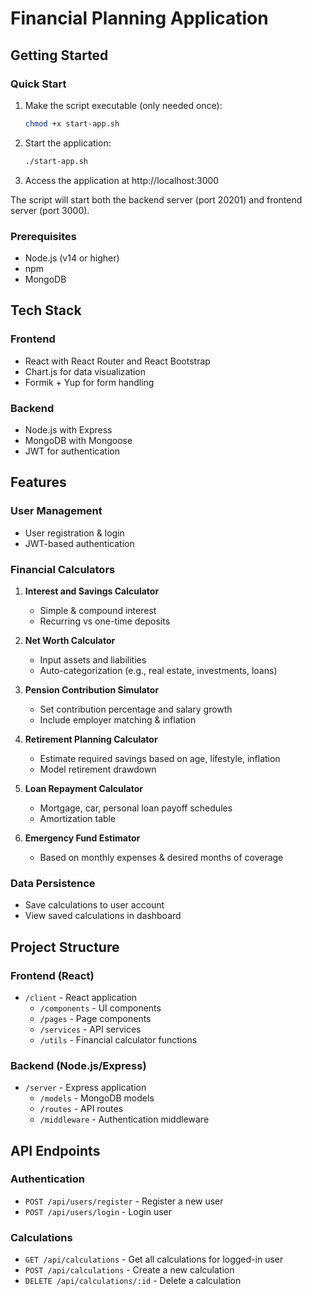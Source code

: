 # Financial Planning Application

## Getting Started

### Quick Start

1. Make the script executable (only needed once):
   ```bash
   chmod +x start-app.sh
   ```

2. Start the application:
   ```bash
   ./start-app.sh
   ```

3. Access the application at http://localhost:3000

The script will start both the backend server (port 20201) and frontend server (port 3000).

### Prerequisites
- Node.js (v14 or higher)
- npm
- MongoDB

## Tech Stack

### Frontend
- React with React Router and React Bootstrap
- Chart.js for data visualization
- Formik + Yup for form handling

### Backend
- Node.js with Express
- MongoDB with Mongoose
- JWT for authentication

## Features

### User Management
- User registration & login
- JWT-based authentication

### Financial Calculators
1. **Interest and Savings Calculator**
   - Simple & compound interest
   - Recurring vs one-time deposits

2. **Net Worth Calculator**
   - Input assets and liabilities
   - Auto-categorization (e.g., real estate, investments, loans)

3. **Pension Contribution Simulator**
   - Set contribution percentage and salary growth
   - Include employer matching & inflation

4. **Retirement Planning Calculator**
   - Estimate required savings based on age, lifestyle, inflation
   - Model retirement drawdown

5. **Loan Repayment Calculator**
   - Mortgage, car, personal loan payoff schedules
   - Amortization table

6. **Emergency Fund Estimator**
   - Based on monthly expenses & desired months of coverage

### Data Persistence
- Save calculations to user account
- View saved calculations in dashboard

## Project Structure

### Frontend (React)
- `/client` - React application
  - `/components` - UI components
  - `/pages` - Page components
  - `/services` - API services
  - `/utils` - Financial calculator functions

### Backend (Node.js/Express)
- `/server` - Express application
  - `/models` - MongoDB models
  - `/routes` - API routes
  - `/middleware` - Authentication middleware

## API Endpoints

### Authentication
- `POST /api/users/register` - Register a new user
- `POST /api/users/login` - Login user

### Calculations
- `GET /api/calculations` - Get all calculations for logged-in user
- `POST /api/calculations` - Create a new calculation
- `DELETE /api/calculations/:id` - Delete a calculation